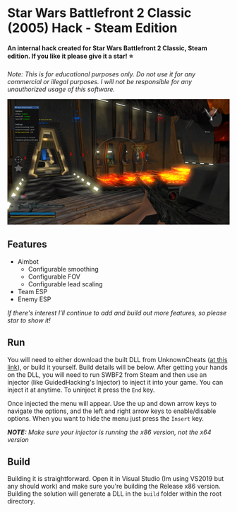 ﻿# Star Wars Battlefront 2 Classic (2005) Hack - Steam Edition
#### An internal hack created for Star Wars Battlefront 2 Classic, Steam edition. If you like it please give it a star! ⭐ 

*Note: This is for educational purposes only. Do not use it for any commercial or illegal purposes. I will not be responsible for any unauthorized usage of this software.*

![img](https://github.com/Luukus/SWBF2-Classic-Hack/blob/ab49908afa953252c397649c67184e043de73b4f/img/in-game%20menu.png?raw=true)

## Features
- Aimbot
  - Configurable smoothing
  - Configurable FOV
  - Configurable lead scaling
- Team ESP
- Enemy ESP

*If there's interest I'll continue to add and build out more features, so please star to show it!*

## Run
You will need to either download the built DLL from UnknownCheats ([at this link](https://www.unknowncheats.me/forum/other-fps-games/598340-star-wars-battlefront-2-classic-2005-esp-aimbot-internal.html)), or build it yourself. Build details will be below.
After getting your hands on the DLL, you will need to run SWBF2 from Steam and then use an injector (like GuidedHacking's Injector) to inject it into your game. You can inject it 
at anytime. To uninject it press the `End` key.

Once injected the menu will appear. Use the up and down arrow keys to navigate the options, and the left and right arrow keys to enable/disable options. When you want to hide the menu
just press the `Insert` key.

***NOTE:** Make sure your injector is running the x86 version, not the x64 version*

## Build 
Building it is straightforward. Open it in Visual Studio (Im using VS2019 but any should work) and make sure you're building the Release x86 version. Building the solution will generate a DLL in the `build` folder within the root directory.
